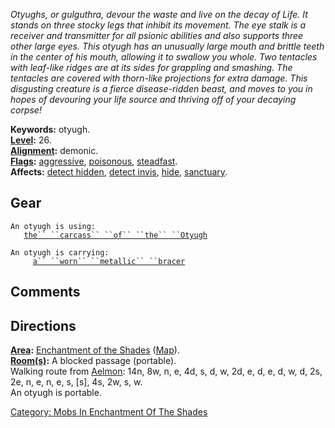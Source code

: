*Otyughs, or gulguthra, devour the waste and live on the decay of Life.
It stands on three stocky legs that inhibit its movement. The eye stalk
is a receiver and transmitter for all psionic abilities and also
supports three other large eyes. This otyugh has an unusually large
mouth and brittle teeth in the center of his mouth, allowing it to
swallow you whole. Two tentacles with leaf-like ridges are at its sides
for grappling and smashing. The tentacles are covered with thorn-like
projections for extra damage. This disgusting creature is a fierce
disease-ridden beast, and moves to you in hopes of devouring your life
source and thriving off of your decaying corpse!*

**Keywords:** otyugh.  
**[Level](Level "wikilink"):** 26.  
**[Alignment](Alignment "wikilink"):** demonic.  
**[Flags](:Category:_Mob_Types "wikilink"):**
[aggressive](Aggressive_Mobs "wikilink"),
[poisonous](Biting_Mobs "wikilink"),
[steadfast](Sentinel_Mobs "wikilink").  
**Affects:** [detect hidden](Detect_Hidden "wikilink"), [detect
invis](Detect_Invis "wikilink"), [hide](Hide "wikilink"),
[sanctuary](Sanctuary "wikilink").  

## Gear

`An otyugh is using:`  
<held in offhand>`   `[`the`` ``carcass`` ``of`` ``the`` ``Otyugh`](Carcass_Of_The_Otyugh "wikilink")

`An otyugh is carrying:`  
`     `[`a`` ``worn`` ``metallic`` ``bracer`](Worn_Metallic_Bracer "wikilink")

## Comments

## Directions

**[Area](:Category:_Areas "wikilink"):** [Enchantment of the
Shades](:Category:_Enchantment_Of_The_Shades "wikilink")
([Map](Enchantment_Of_The_Shades_Map "wikilink")).  
**[Room(s)](:Category:_Rooms "wikilink"):** A blocked passage
(portable).  
Walking route from [Aelmon](Aelmon "wikilink"): 14n, 8w, n, e, 4d, s, d,
w, 2d, e, d, e, d, w, d, 2s, 2e, n, e, n, e, s, \[s\], 4s, 2w, s, w.  
An otyugh is portable.  

[Category: Mobs In Enchantment Of The
Shades](Category:_Mobs_In_Enchantment_Of_The_Shades "wikilink")
